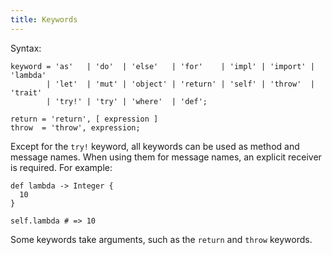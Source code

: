 ```yaml
---
title: Keywords
---
```

<!-- vale off -->

Syntax:

```ebnf
keyword = 'as'   | 'do'  | 'else'   | 'for'    | 'impl' | 'import' | 'lambda'
        | 'let'  | 'mut' | 'object' | 'return' | 'self' | 'throw'  | 'trait'
        | 'try!' | 'try' | 'where'  | 'def';

return = 'return', [ expression ]
throw  = 'throw', expression;
```

Except for the `try!` keyword, all keywords can be used as method and message
names. When using them for message names, an explicit receiver is required. For
example:

```inko
def lambda -> Integer {
  10
}

self.lambda # => 10
```

Some keywords take arguments, such as the `return` and `throw` keywords.
